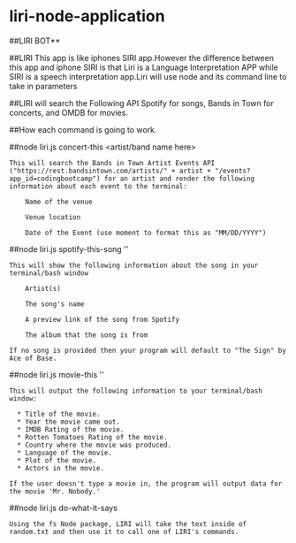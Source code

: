 # liri-node-application

##LIRI BOT**

##LIRI This app is like iphones SIRI app.However the difference between this app and iphone SIRI is that Liri is a Language Interpretation APP while SIRI is a speech interpretation app.Liri will use node and its command line to take in parameters 



##LIRI will search the Following API 
    Spotify for songs, 
    Bands in Town for concerts, and 
    OMDB for movies.

##How each command is going to work.


##node liri.js concert-this <artist/band name here>

    This will search the Bands in Town Artist Events API ("https://rest.bandsintown.com/artists/" + artist + "/events?app_id=codingbootcamp") for an artist and render the following information about each event to the terminal:

        Name of the venue

        Venue location

        Date of the Event (use moment to format this as "MM/DD/YYYY")
            
##node liri.js spotify-this-song '<song name here>'

    This will show the following information about the song in your terminal/bash window

        Artist(s)

        The song's name

        A preview link of the song from Spotify

        The album that the song is from

    If no song is provided then your program will default to "The Sign" by Ace of Base.

##node liri.js movie-this '<movie name here>'

    This will output the following information to your terminal/bash window:

      * Title of the movie.
      * Year the movie came out.
      * IMDB Rating of the movie.
      * Rotten Tomatoes Rating of the movie.
      * Country where the movie was produced.
      * Language of the movie.
      * Plot of the movie.
      * Actors in the movie.

    If the user doesn't type a movie in, the program will output data for the movie 'Mr. Nobody.'

##node liri.js do-what-it-says

    Using the fs Node package, LIRI will take the text inside of random.txt and then use it to call one of LIRI's commands.    
